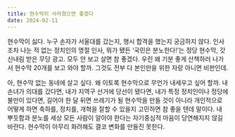 ```yaml
---
title: 현수막이 사라졌으면 좋겠다
date: 2024-02-11
---
```


현수막이 싫다. 누구 손자가 서울대를 갔는지, 행시 합격을 했는지 궁금하지 않다. 인사조차 나눈 적 없는 정치인의 명절 인사, 뭐가 됐든 ‘국민은 분노한다!’는 정당 현수막, 갓 신내림 받은 무당 광고. 모두 안 보고 살면 참 좋겠다. 우린 왜 기분 좋게 산책하러 나가서 현수막 20개를 보고 와야 할까. 그것도 전부 다 본인만을 위한 자랑 아니면 비판인데.

아, 현수막 없는 동네에 살고 싶다. 왜 이토록 현수막으로 무언가 내세우고 싶어 할까. 내 손녀가 의대를 갔다면, 내가 지역구 선거에 당선이 됐다면, 내가 특정 정치인이나 정당에 불만이 있다면, 길어야 한 달 뒤면 쓰레기가 될 현수막을 만들 것이 아니라 개인적으로 어떻게 하면 축하를, 정치를, 개혁을 잘할 수 있을지 고민하면 참 좋을 텐데 말이다. 내 뿌듯함과 분노를 세상 모든 사람이 알아야 한다는 자기중심적 마음이 당연해지지 않길 바란다. 현수막이 아무리 화려해도 결코 변화를 만들진 못한다.